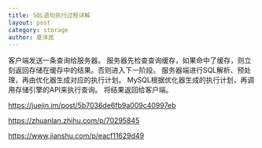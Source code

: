 ```yaml
---
title: SQL语句执行过程详解
layout: post
category: storage
author: 夏泽民
---
```

客户端发送一条查询给服务器。
服务器先检查查询缓存，如果命中了缓存，则立刻返回存储在缓存中的结果。否则进入下一阶段。
服务器端进行SQL解析、预处理，再由优化器生成对应的执行计划。
MySQL根据优化器生成的执行计划，再调用存储引擎的API来执行查询。
将结果返回给客户端。
<!-- more -->
https://juejin.im/post/5b7036de6fb9a009c40997eb

https://zhuanlan.zhihu.com/p/70295845

https://www.jianshu.com/p/eacf11629d49
